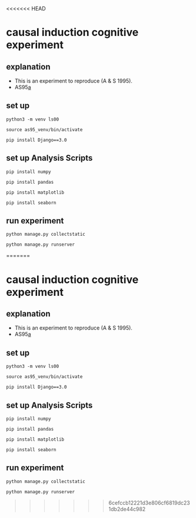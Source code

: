 <<<<<<< HEAD
# causal induction cognitive experiment
## explanation
- This is an experiment to reproduce (A & S 1995).
- AS95[a](URL)

## set up
```
python3 -m venv ls00
```
```
source as95_venv/bin/activate
```
```
pip install Django==3.0
```

## set up Analysis Scripts
```
pip install numpy
```
```
pip install pandas
```
```
pip install matplotlib
```
```
pip install seaborn
```

## run experiment
```
python manage.py collectstatic
```
```
python manage.py runserver
```
=======
# causal induction cognitive experiment
## explanation
- This is an experiment to reproduce (A & S 1995).
- AS95[a](URL)

## set up
```
python3 -m venv ls00
```
```
source as95_venv/bin/activate
```
```
pip install Django==3.0
```

## set up Analysis Scripts
```
pip install numpy
```
```
pip install pandas
```
```
pip install matplotlib
```
```
pip install seaborn
```

## run experiment
```
python manage.py collectstatic
```
```
python manage.py runserver
```
>>>>>>> 6cefccb12221d3e806cf6819dc231db2de44c982
